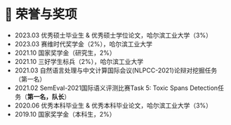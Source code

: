 # 🏅 荣誉与奖项

- 2023.03 优秀硕士毕业生 & 优秀硕士学位论文，哈尔滨工业大学（3%）
- 2023.03 赛维时代奖学金（2%），哈尔滨工业大学
- 2021.10 国家奖学金（研究生，2%）
- 2021.10 三好学生标兵（2%），哈尔滨工业大学
- 2021.03 自然语言处理与中文计算国际会议(NLPCC-2021)论辩对挖掘任务（第一名）
- 2021.02 SemEval-2021国际语义评测比赛Task 5: Toxic Spans Detection任务（**第一名，队长**）
- 2020.06 优秀本科毕业生 & 优秀本科毕业论文，哈尔滨工业大学（3%）
- 2019.10 国家奖学金（本科生，2%）